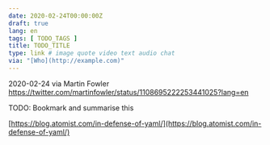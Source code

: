 ```yaml
---
date: 2020-02-24T00:00:00Z
draft: true
lang: en
tags: [ TODO_TAGS ]
title: TODO_TITLE
type: link # image quote video text audio chat
via: "[Who](http://example.com)"
---
```



2020-02-24 via Martin Fowler
https://twitter.com/martinfowler/status/1108695222253441025?lang=en

TODO: Bookmark and summarise this

[https://blog.atomist.com/in-defense-of-yaml/](https://blog.atomist.com/in-defense-of-yaml/)

